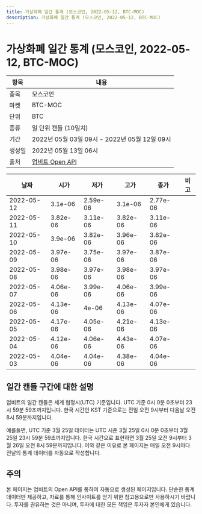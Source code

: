 ```yaml
---
title: 가상화폐 일간 통계 (모스코인, 2022-05-12, BTC-MOC)
description: 가상화폐 일간 통계 (모스코인, 2022-05-12, BTC-MOC)
---
```



가상화폐 일간 통계 (모스코인, 2022-05-12, BTC-MOC)
===

|항목|내용|
|--|--|
|종목|모스코인|
|마켓|BTC-MOC|
|단위|BTC|
|종류|일 단위 캔들 (10일치)|
|기간|2022년 05월 03일 09시 - 2022년 05월 12일 09시|
|생성일|2022년 05월 13일 06시|
|출처|[업비트 Open API](https://docs.upbit.com)|


|날짜|시가|저가|고가|종가|비고|
|--|--|--|--|--|--|
|2022-05-12|3.1e-06|2.59e-06|3.1e-06|2.77e-06|    |
|2022-05-11|3.82e-06|3.11e-06|3.82e-06|3.11e-06|    |
|2022-05-10|3.9e-06|3.82e-06|3.96e-06|3.82e-06|    |
|2022-05-09|3.97e-06|3.75e-06|3.97e-06|3.87e-06|    |
|2022-05-08|3.98e-06|3.97e-06|3.98e-06|3.97e-06|    |
|2022-05-07|4.06e-06|3.99e-06|4.06e-06|3.99e-06|    |
|2022-05-06|4.13e-06|4e-06|4.13e-06|4.07e-06|    |
|2022-05-05|4.17e-06|4.05e-06|4.21e-06|4.13e-06|    |
|2022-05-04|4.12e-06|4.06e-06|4.43e-06|4.07e-06|    |
|2022-05-03|4.04e-06|4.04e-06|4.38e-06|4.04e-06|    |


일간 캔들 구간에 대한 설명
---


업비트의 일간 캔들은 세계 협정시(UTC) 기준입니다. 
UTC 기준 0시 0분 0초부터 23시 59분 59초까지입니다. 
한국 시간인 KST 기준으로는 전일 오전 9시부터 다음날 오전 8시 59분까지입니다. 


예를들면, UTC 기준 3월 25일 데이터는 UTC 시준 3월 25일 0시 0분 0초부터 3월 25일 23시 59분 59초까지입니다. 
한국 시간으로 표현하면 3월 25일 오전 9시부터 3월 26일 오전 8시 59분까지입니다. 
이와 같은 이유로 본 페이지는 매일 오전 9시마다 전날의 통계 데이터를 자동으로 작성합니다. 


주의
---


본 페이지는 업비트의 Open API를 통하여 자동으로 생성된 페이지입니다. 
단순한 통계 데이터만 제공하고, 자료를 통해 인사이트를 얻기 위한 참고용으로만 사용하시기 바랍니다. 
투자를 권유하는 것은 아니며, 투자에 대한 모든 책임은 투자자 본인에게 있습니다. 

